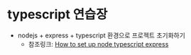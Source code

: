 # typescript 연습장

- nodejs + express + typescript 환경으로 프로젝트 초기화하기
  - 참조링크: [How to set up node typescript express](https://blog.logrocket.com/how-to-set-up-node-typescript-express/)
